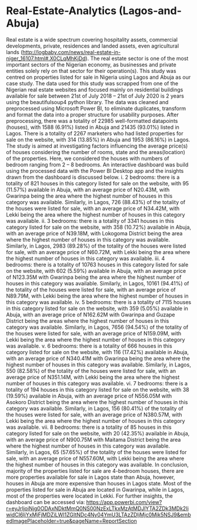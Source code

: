 # Real-Estate-Analytics (Lagos-and-Abuja)

Real estate is a wide spectrum covering hospitality assets, commercial developments, private, residences and landed assets, even agricultural lands (http://logbaby.com/news/real-estate-in-niger_16107.html#.X0CLqMhKjDd). The real estate sector is one of the most important sectors of the Nigerian economy, as businesses and private entities solely rely on that sector for their operation(s). This study was centred on properties listed for sale in Nigeria using Lagos and Abuja as our case study. The data used for this study was scrapped from one of the Nigerian real estate websites and focused mainly on residential buildings available for sale between 21st of July 2018 – 21st of July 2020 is 2 years using the beautifulsoup4 python library. The data was cleaned and preprocessed using Microsoft Power BI, to eliminate duplicates, transform and format the data into a proper structure for usability purposes. After preprocessing, there was a totality of 22985 well-formatted datapoints (houses), with 1588 (6.91%) listed in Abuja and 21435 (93.01%) listed in Lagos. There is a totality of 2267 marketers who had listed properties for sale on the website, with 314 (13.85%) in Abuja and 1953 (86.16%) in Lagos.
The study is aimed at investigating factors influencing the average price(s) of houses considering the number of rooms, state and the areas(location) of the properties. Here, we considered the houses with numbers of bedroom ranging from 2 – 8 bedrooms. An interactive dashboard was build using the processed data with the Power BI Desktop app and the insights drawn from the dashboard is discussed below.
i.	2 bedrooms: there is a totality of 821 houses in this category listed for sale on the website, with 95 (11.57%) available in Abuja, with an average price of N20.43M, with Gwarinpa being the area where the highest number of houses in this category was available. Similarly, in Lagos, 726 (88.43%) of the totality of the houses were listed for sale, with an average price of N34.42M, with Lekki being the area where the highest number of houses in this category was available.
ii.	3 bedrooms: there is a totality of 3341 houses in this category listed for sale on the website, with 358 (10.72%) available in Abuja, with an average price of N39.18M, with Lokogoma District being the area where the highest number of houses in this category was available. Similarly, in Lagos, 2983 (89.28%) of the totality of the houses were listed for sale, with an average price of N60.72M, with Lekki being the area where the highest number of houses in this category was available.
iii.	4 bedrooms: there is a totality of 10763 houses in this category listed for sale on the website, with 602 (5.59%) available in Abuja, with an average price of N123.35M with Gwarinpa being the area where the highest number of houses in this category was available. Similarly, in Lagos, 10161 (94.41%) of the totality of the houses were listed for sale, with an average price of N89.79M, with Lekki being the area where the highest number of houses in this category was available.
iv.	5 bedrooms: there is a totality of 7115 houses in this category listed for sale on the website, with 359 (5.05%) available in Abuja, with an average price of N162.62M with Gwarinpa and Guzape District being the areas where the highest number of houses in this category was available. Similarly, in Lagos, 7656 (94.54%) of the totality of the houses were listed for sale, with an average price of N159.09M, with Lekki being the area where the highest number of houses in this category was available.
v.	6 bedrooms: there is a totality of 666 houses in this category listed for sale on the website, with 116 (17.42%) available in Abuja, with an average price of N340.41M with Gwarinpa being the area where the highest number of houses in this category was available. Similarly, in Lagos, 550 (82.58%) of the totality of the houses were listed for sale, with an average price of N351.14M, with Lekki being the area where the highest number of houses in this category was available.
vi.	7 bedrooms: there is a totality of 194 houses in this category listed for sale on the website, with 38 (19.59%) available in Abuja, with an average price of N556.05M with Asokoro District being the area where the highest number of houses in this category was available. Similarly, in Lagos, 156 (80.41%) of the totality of the houses were listed for sale, with an average price of N380.57M, with Lekki being the area where the highest number of houses in this category was available.
vii.	8 bedrooms: there is a totality of 85 houses in this category listed for sale on the website, with 20 (42.35%) available in Abuja, with an average price of N900.75M with Maitama District being the area where the highest number of houses in this category was available. Similarly, in Lagos, 65 (57.65%) of the totality of the houses were listed for sale, with an average price of N557.60M, with Lekki being the area where the highest number of houses in this category was available.
In conclusion, majority of the properties listed for sale are 4-bedroom houses, there are more properties available for sale in Lagos state than Abuja, however, houses in Abuja are more expensive than houses in Lagos state. Most of the properties listed for sale in Abuja are located in Gwarinpa, while in Lagos, most of the properties were located in Lekki. For further insights, the dashboard can be accessed via: https://app.powerbi.com/view?r=eyJrIjoiNjg0ODAxNDktMmQ0NS00NzExLTkxMzAtMDJlYTA2ZDk3MDk2IiwidCI6IjYxMjFjMDZiLWI1ZGItNDc4Ny04YmU3LTAzZDljMjc0Mjk5NSJ9&embedImagePlaceholder=true&pageName=ReportSection
